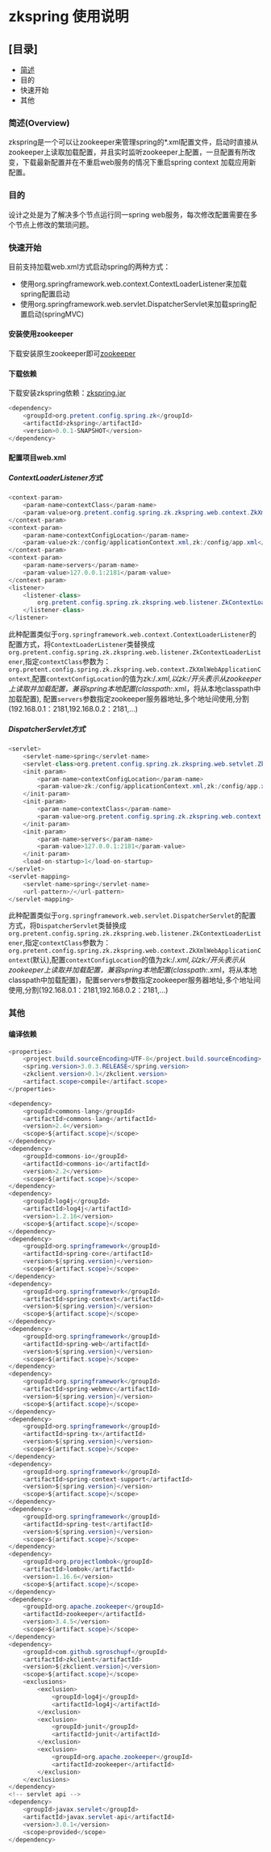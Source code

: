 # zkspring 使用说明

## [目录]

* [简述](Overview)
* 目的
* 快速开始
* 其他

### 简述(Overview)
zkspring是一个可以让zookeeper来管理spring的*.xml配置文件，启动时直接从zookeeper上读取加载配置，并且实时监听zookeeper上配置，一旦配置有所改变，下载最新配置并在不重启web服务的情况下重启spring context 加载应用新配置。

### 目的
设计之处是为了解决多个节点运行同一spring web服务，每次修改配置需要在多个节点上修改的繁琐问题。

### 快速开始
目前支持加载web.xml方式启动spring的两种方式：

* 使用org.springframework.web.context.ContextLoaderListener来加载spring配置启动
* 使用org.springframework.web.servlet.DispatcherServlet来加载spring配置启动(springMVC)

#### 安装使用zookeeper

下载安装原生zookeeper即可[zookeeper](http://zookeeper.apache.org)

#### 下载依赖

下载安装zkspring依赖：[zkspring.jar](../bin/zkspring-0.0.1-SNAPSHOT.jar)
```java
<dependency>
	<groupId>org.pretent.config.spring.zk</groupId>
	<artifactId>zkspring</artifactId>
	<version>0.0.1-SNAPSHOT</version>
</dependency>
```

#### 配置项目web.xml

##### ContextLoaderListener方式

```java
<context-param>
    <param-name>contextClass</param-name>
    <param-value>org.pretent.config.spring.zk.zkspring.web.context.ZkXmlWebApplicationContext</param-value>
</context-param>
<context-param>
    <param-name>contextConfigLocation</param-name>
    <param-value>zk:/config/applicationContext.xml,zk:/config/app.xml</param-value>
</context-param>
<context-param>
    <param-name>servers</param-name>
    <param-value>127.0.0.1:2181</param-value>
</context-param>
<listener>
    <listener-class>
        org.pretent.config.spring.zk.zkspring.web.listener.ZkContextLoaderListener
    </listener-class>
</listener>
```
此种配置类似于`org.springframework.web.context.ContextLoaderListener`的配置方式，将`ContextLoaderListener`类替换成`org.pretent.config.spring.zk.zkspring.web.listener.ZkContextLoaderListener`,指定`contextClass`参数为：`org.pretent.config.spring.zk.zkspring.web.context.ZkXmlWebApplicationContext`,配置`contextConfigLocation`的值为zk:/*.xml,以zk:/开头表示从zookeeper上读取并加载配置，兼容spring本地配置(classpath:*.xml，将从本地classpath中加载配置),
配置`servers`参数指定zookeeper服务器地址,多个地址间使用,分割(192.168.0.1：2181,192.168.0.2：2181,...)

##### DispatcherServlet方式

```java
<servlet>
    <servlet-name>spring</servlet-name>
    <servlet-class>org.pretent.config.spring.zk.zkspring.web.setvlet.ZkDispatcherServlet</servlet-class>
    <init-param>
        <param-name>contextConfigLocation</param-name>
        <param-value>zk:/config/applicationContext.xml,zk:/config/app.xml</param-value>
    </init-param>
    <init-param>
        <param-name>contextClass</param-name>
        <param-value>org.pretent.config.spring.zk.zkspring.web.context.ZkXmlWebApplicationContext</param-value>
    </init-param>
	<init-param>
		<param-name>servers</param-name>
		<param-value>127.0.0.1:2181</param-value>
	</init-param>
    <load-on-startup>1</load-on-startup>
</servlet>
<servlet-mapping>
    <servlet-name>spring</servlet-name>
    <url-pattern>/</url-pattern>
</servlet-mapping>
```

此种配置类似于`org.springframework.web.servlet.DispatcherServlet`的配置方式，将`DispatcherServlet`类替换成`org.pretent.config.spring.zk.zkspring.web.listener.ZkContextLoaderListener`,指定`contextClass`参数为：`org.pretent.config.spring.zk.zkspring.web.context.ZkXmlWebApplicationContext`(默认),配置`contextConfigLocation`的值为zk:/*.xml,以zk:/开头表示从zookeeper上读取并加载配置，兼容spring本地配置(classpath:*.xml，将从本地classpath中加载配置)，配置servers参数指定zookeeper服务器地址,多个地址间使用,分割(192.168.0.1：2181,192.168.0.2：2181,...)

### 其他

#### 编译依赖
```java
<properties>
	<project.build.sourceEncoding>UTF-8</project.build.sourceEncoding>
	<spring.version>3.0.3.RELEASE</spring.version>
	<zkclient.version>0.1</zkclient.version>
	<artifact.scope>compile</artifact.scope>
</properties>

<dependency>
	<groupId>commons-lang</groupId>
	<artifactId>commons-lang</artifactId>
	<version>2.4</version>
	<scope>${artifact.scope}</scope>
</dependency>
<dependency>
	<groupId>commons-io</groupId>
	<artifactId>commons-io</artifactId>
	<version>2.2</version>
	<scope>${artifact.scope}</scope>
</dependency>
<dependency>
	<groupId>log4j</groupId>
	<artifactId>log4j</artifactId>
	<version>1.2.16</version>
	<scope>${artifact.scope}</scope>
</dependency>
<dependency>
	<groupId>org.springframework</groupId>
	<artifactId>spring-core</artifactId>
	<version>${spring.version}</version>
	<scope>${artifact.scope}</scope>
</dependency>
<dependency>
	<groupId>org.springframework</groupId>
	<artifactId>spring-context</artifactId>
	<version>${spring.version}</version>
	<scope>${artifact.scope}</scope>
</dependency>
<dependency>
	<groupId>org.springframework</groupId>
	<artifactId>spring-web</artifactId>
	<version>${spring.version}</version>
	<scope>${artifact.scope}</scope>
</dependency>
<dependency>
	<groupId>org.springframework</groupId>
	<artifactId>spring-webmvc</artifactId>
	<version>${spring.version}</version>
	<scope>${artifact.scope}</scope>
</dependency>
<dependency>
	<groupId>org.springframework</groupId>
	<artifactId>spring-tx</artifactId>
	<version>${spring.version}</version>
	<scope>${artifact.scope}</scope>
</dependency>
<dependency>
	<groupId>org.springframework</groupId>
	<artifactId>spring-context-support</artifactId>
	<version>${spring.version}</version>
	<scope>${artifact.scope}</scope>
</dependency>
<dependency>
	<groupId>org.springframework</groupId>
	<artifactId>spring-test</artifactId>
	<version>${spring.version}</version>
	<scope>${artifact.scope}</scope>
</dependency>
<dependency>
	<groupId>org.projectlombok</groupId>
	<artifactId>lombok</artifactId>
	<version>1.16.6</version>
	<scope>${artifact.scope}</scope>
</dependency>
<dependency>
	<groupId>org.apache.zookeeper</groupId>
	<artifactId>zookeeper</artifactId>
	<version>3.4.5</version>
	<scope>${artifact.scope}</scope>
</dependency>
<dependency>
	<groupId>com.github.sgroschupf</groupId>
	<artifactId>zkclient</artifactId>
	<version>${zkclient.version}</version>
	<scope>${artifact.scope}</scope>
	<exclusions>
		<exclusion>
			<groupId>log4j</groupId>
			<artifactId>log4j</artifactId>
		</exclusion>
		<exclusion>
			<groupId>junit</groupId>
			<artifactId>junit</artifactId>
		</exclusion>
		<exclusion>
			<groupId>org.apache.zookeeper</groupId>
			<artifactId>zookeeper</artifactId>
		</exclusion>
	</exclusions>
</dependency>
<!-- servlet api -->
<dependency>
	<groupId>javax.servlet</groupId>
	<artifactId>javax.servlet-api</artifactId>
	<version>3.0.1</version>
	<scope>provided</scope>
</dependency>
```




